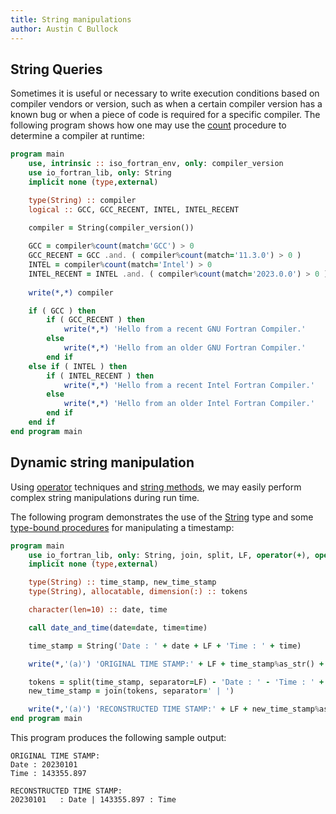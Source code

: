 ```yaml
---
title: String manipulations
author: Austin C Bullock
---
```


## String Queries

Sometimes it is useful or necessary to write execution conditions based on compiler vendors or version, such as when a certain compiler version has a known bug or when a piece of code is required for a specific compiler. The following program shows how one may use the [count](../Ref/String-methods.html#count) procedure to determine a compiler at runtime:

```fortran
program main
    use, intrinsic :: iso_fortran_env, only: compiler_version
    use io_fortran_lib, only: String
    implicit none (type,external)

    type(String) :: compiler
    logical :: GCC, GCC_RECENT, INTEL, INTEL_RECENT
    
    compiler = String(compiler_version())

    GCC = compiler%count(match='GCC') > 0
    GCC_RECENT = GCC .and. ( compiler%count(match='11.3.0') > 0 )
    INTEL = compiler%count(match='Intel') > 0
    INTEL_RECENT = INTEL .and. ( compiler%count(match='2023.0.0') > 0 )
    
    write(*,*) compiler

    if ( GCC ) then
        if ( GCC_RECENT ) then
            write(*,*) 'Hello from a recent GNU Fortran Compiler.'
        else
            write(*,*) 'Hello from an older GNU Fortran Compiler.'
        end if
    else if ( INTEL ) then
        if ( INTEL_RECENT ) then
            write(*,*) 'Hello from a recent Intel Fortran Compiler.'
        else
            write(*,*) 'Hello from an older Intel Fortran Compiler.'
        end if
    end if
end program main
```

## Dynamic string manipulation

Using [operator](../Ref/operators.html) techniques and [string methods](../Ref/String-methods.html), we may easily perform complex string manipulations during run time.

The following program demonstrates the use of the [String](../../type/string.html) type and some [type-bound procedures](../Ref/String-methods.html) for manipulating a timestamp:

```fortran
program main
    use io_fortran_lib, only: String, join, split, LF, operator(+), operator(-)
    implicit none (type,external)

    type(String) :: time_stamp, new_time_stamp
    type(String), allocatable, dimension(:) :: tokens

    character(len=10) :: date, time

    call date_and_time(date=date, time=time)

    time_stamp = String('Date : ' + date + LF + 'Time : ' + time)

    write(*,'(a)') 'ORIGINAL TIME STAMP:' + LF + time_stamp%as_str() + LF

    tokens = split(time_stamp, separator=LF) - 'Date : ' - 'Time : ' + [' : Date', ' : Time']
    new_time_stamp = join(tokens, separator=' | ')

    write(*,'(a)') 'RECONSTRUCTED TIME STAMP:' + LF + new_time_stamp%as_str()
end program main
```

This program produces the following sample output:

```text
ORIGINAL TIME STAMP:
Date : 20230101  
Time : 143355.897

RECONSTRUCTED TIME STAMP:
20230101   : Date | 143355.897 : Time
```
